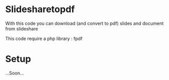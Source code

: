 Slidesharetopdf
===============

With this code you can download (and convert to pdf) slides and document from slideshare 

This code require a php library : fpdf

Setup
=====

...Soon...
